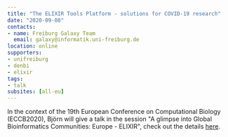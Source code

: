 ```yaml
---
title: "The ELIXIR Tools Platform - solutions for COVID-19 research"
date: "2020-09-08"
contacts:
- name: Freiburg Galaxy Team
  email: galaxy@informatik.uni-freiburg.de
location: online
supporters:
- unifreiburg
- denbi
- elixir
tags:
- talk
subsites: [all-eu]
---
```


In the context of the 19th European Conference on Computational Biology (ECCB2020), Björn will give a talk in the session "A glimpse into Global Bioinformatics Communities: Europe - ELIXIR", check out the details [here](https://eccb2020.info/programme-at-a-glance/).

